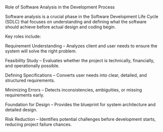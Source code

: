 Role of Software Analysis in the Development Process

Software analysis is a crucial phase in the Software Development Life Cycle (SDLC) that focuses on understanding and defining what the software should achieve before actual design and coding begin.

Key roles include:

Requirement Understanding – Analyzes client and user needs to ensure the system will solve the right problem.

Feasibility Study – Evaluates whether the project is technically, financially, and operationally possible.

Defining Specifications – Converts user needs into clear, detailed, and structured requirements.

Minimizing Errors – Detects inconsistencies, ambiguities, or missing requirements early.

Foundation for Design – Provides the blueprint for system architecture and detailed design.

Risk Reduction – Identifies potential challenges before development starts, reducing project failure chances.